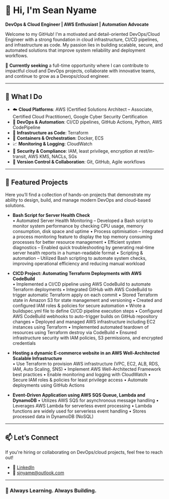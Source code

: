 # 👋 Hi, I'm Sean Nyame

**DevOps & Cloud Engineer | AWS Enthusiast | Automation Advocate**

Welcome to my GitHub! I'm a motivated and detail-oriented DevOps/Cloud Engineer with a strong foundation in cloud infrastructure, CI/CD pipelines, and infrastructure as code. My passion lies in building scalable, secure, and automated solutions that improve system reliability and deployment workflows.

🎯 **Currently seeking** a full-time opportunity where I can contribute to impactful cloud and DevOps projects, collaborate with innovative teams, and continue to grow as a Devops/cloud engineer.

---

## 🔧 What I Do

- ☁️ **Cloud Platforms**: AWS (Certified Solutions Architect – Associate, Certified Cloud Practitioner), Google Cyber Security Certification
- 🔁 **DevOps & Automation**: CI/CD pipelines, GitHub Actions, Python, AWS CodePipeline
- 🧱 **Infrastructure as Code**: Terraform
- 🐳 **Containers & Orchestration**: Docker, ECS
- 📈 **Monitoring & Logging**: CloudWatch
- 🔐 **Security & Compliance**: IAM, least privilege, encryption at rest/in-transit, AWS KMS, NACLs, SGs
- 🧪 **Version Control & Collaboration**: Git, GitHub, Agile workflows

---

## 📂 Featured Projects

Here you’ll find a collection of hands-on projects that demonstrate my ability to design, build, and manage modern DevOps and cloud-based solutions.

- **Bash Script for Server Health Check**  
•	Automated Server Health Monitoring – Developed a Bash script to monitor system performance by checking CPU usage, memory consumption, disk space and uptime
•	Process optimisation – integrated a process monitoring feature to display the top memory consuming processes for better resource management
•	Efficient system diagnostics – Enabled quick troubleshooting by generating real-time server health reports in a human-readable format
•	Scripting & automation – Utilized Bash scripting to automate system checks, improving operational efficiency and reducing manual workload


- **CICD Project: Automating Terraform Deployments with AWS CodeBuild**  
•	Implemented a CI/CD pipeline using AWS CodeBuild to automate Terraform deployments
•	Integrated GitHub with AWS CodeBuild to trigger automatic Terraform apply on each commit
•	Stored Terraform state in Amazon S3 for state management and versioning
•	Created and configured IAM roles & policies for secure automation
•	Wrote a buildspec.yml file to define CI/CD pipeline execution steps
•	Configured AWS CodeBuild webhooks to auto-trigger builds on GitHub repository changes
•	Deployed and managed AWS infrastructure including EC2 instances using Terraform
•	Implemented automated teardown of resources using Terraform destroy via CodeBuild
•	Ensured infrastructure security with IAM policies, S3 permissions, and encrypted credentials
  

- **Hosting a dynamic E-commerce website in an AWS Well-Architected Scalable Infrastructure**  
•	Use Terraform to provision AWS infrastructure (VPC, EC2, ALB, RDS, IAM, Auto Scaling, SNS)
•	Implement AWS Well-Architected Framework best practices
•	Enable monitoring and logging with CloudWatch
•	Secure IAM roles & policies for least privilege access
•	Automate deployments using GitHub Actions
  

- **Event-Driven Application using AWS SQS Queue, Lambda and DynamoDB**
•	Utilizes AWS SQS for asynchronous message handling
•	Leverages AWS Lambda for serverless event processing
•	Lambda functions are widely used for serverless event handling
•	Stores processed data in DynamoDB (NoSQL)


---

## 📫 Let’s Connect

If you're hiring or collaborating on DevOps/cloud projects, feel free to reach out!

- 🔗 [LinkedIn](www.linkedin.com/in/sean-nyame-027b99113)
- 📧 sjnyame@outlook.com

---

### 🚀 Always Learning. Always Building.


